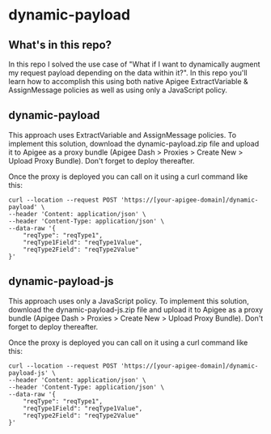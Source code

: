 # dynamic-payload

## What's in this repo?

In this repo I solved the use case of "What if I want to dynamically augment my request payload depending on the data within it?". In this repo you'll learn how to accomplish this using both native Apigee ExtractVariable & AssignMessage policies as well as using only a JavaScript policy.

## dynamic-payload

This approach uses ExtractVariable and AssignMessage policies. To implement this solution, download the dynamic-payload.zip file and upload it to Apigee as a proxy bundle (Apigee Dash > Proxies > Create New > Upload Proxy Bundle). Don't forget to deploy thereafter.

Once the proxy is deployed you can call on it using a curl command like this:
```
curl --location --request POST 'https://[your-apigee-domain]/dynamic-payload' \
--header 'Content: application/json' \
--header 'Content-Type: application/json' \
--data-raw '{
    "reqType": "reqType1",
    "reqType1Field": "reqType1Value",
    "reqType2Field": "reqType2Value"
}'
```

## dynamic-payload-js

This approach uses only a JavaScript policy. To implement this solution, download the dynamic-payload-js.zip file and upload it to Apigee as a proxy bundle (Apigee Dash > Proxies > Create New > Upload Proxy Bundle). Don't forget to deploy thereafter.

Once the proxy is deployed you can call on it using a curl command like this:
```
curl --location --request POST 'https://[your-apigee-domain]/dynamic-payload-js' \
--header 'Content: application/json' \
--header 'Content-Type: application/json' \
--data-raw '{
    "reqType": "reqType1",
    "reqType1Field": "reqType1Value",
    "reqType2Field": "reqType2Value"
}'
```